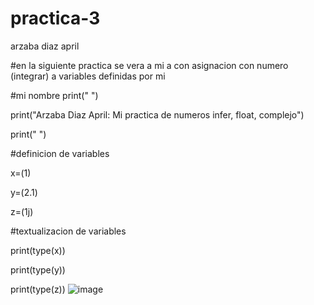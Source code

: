 # practica-3
arzaba diaz april

#en la siguiente practica se vera a mi a con asignacion con numero (integrar) a variables definidas por mi

#mi nombre
print(" ")

print("Arzaba Diaz April: Mi practica de numeros infer, float, complejo")

print(" ")

#definicion de variables

x=(1)

y=(2.1)

z=(1j)

#textualizacion de variables

print(type(x))

print(type(y))

print(type(z))
![image](https://github.com/user-attachments/assets/8a140e6e-f302-437c-bf44-aa951547c86a)

